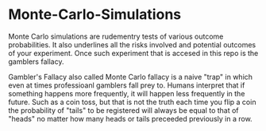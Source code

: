 # Monte-Carlo-Simulations
Monte Carlo simulations are rudementry tests of various outcome probabilities. It also underlines all the risks involved and potential outcomes of your experiment. Once such experiment that is accesed in this repo is the gamblers fallacy.

Gambler's Fallacy also called Monte Carlo fallacy is a naive "trap" in which even at times professioanl gamblers fall prey to. Humans interpret that if something happens more frequently, it will happen less frequently in the future. Such as a coin toss, but that is not the truth each time you flip a coin the probability of "tails" to be registered will always be equal to that of "heads" no matter how many heads or tails preceeded previously in a row.